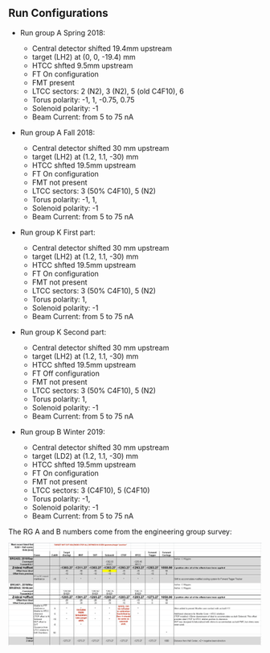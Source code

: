 

Run Configurations
------------------

- Run group A Spring 2018:

  - Central detector shifted 19.4mm upstream
  - target (LH2) at (0, 0, -19.4) mm  
  - HTCC shfted 9.5mm upstream
  - FT On configuration
  - FMT present
  - LTCC sectors: 2 (N2), 3 (N2), 5 (old C4F10), 6
  - Torus polarity: -1, 1, -0.75, 0.75
  - Solenoid polarity: -1
  - Beam Current: from 5 to 75 nA

- Run group A Fall 2018:

  - Central detector shifted 30 mm upstream
  - target (LH2) at (1.2, 1.1, -30) mm
  - HTCC shfted 19.5mm upstream 
  - FT On configuration
  - FMT not present
  - LTCC sectors: 3 (50% C4F10), 5 (N2)
  - Torus polarity: -1, 1,
  - Solenoid polarity: -1
  - Beam Current: from 5 to 75 nA

- Run group K First part:

  - Central detector shifted 30 mm upstream
  - target (LH2) at (1.2, 1.1, -30) mm
  - HTCC shfted 19.5mm upstream 
  - FT On configuration
  - FMT not present
  - LTCC sectors: 3 (50% C4F10), 5 (N2)
  - Torus polarity: 1,
  - Solenoid polarity: -1
  - Beam Current: from 5 to 75 nA


- Run group K Second part:

  - Central detector shifted 30 mm upstream
  - target (LH2) at (1.2, 1.1, -30) mm
  - HTCC shfted 19.5mm upstream 
  - FT Off configuration
  - FMT not present
  - LTCC sectors: 3 (50% C4F10), 5 (N2)
  - Torus polarity: 1,
  - Solenoid polarity: -1
  - Beam Current: from 5 to 75 nA



- Run group B Winter 2019:

  - Central detector shifted 30 mm upstream
  - target (LD2) at (1.2, 1.1, -30) mm
  - HTCC shfted 19.5mm upstream 
  - FT On configuration
  - FMT not present
  - LTCC sectors: 3 (C4F10), 5 (C4F10)
  - Torus polarity: -1,
  - Solenoid polarity: -1
  - Beam Current: from 5 to 75 nA




The RG A and B numbers come from the engineering group survey:


![Alt engineering survey](surveyCyril.png?raw=true "engineering survey")

